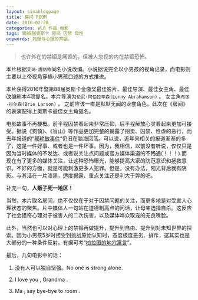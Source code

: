 ```yaml
---
layout: sinablogpage
title: 房间 ROOM
date: 2016-02-28
categories: WLR 作品 电影
tags: 第88届奥斯卡 房间 囚禁 母性
onewords: 物理与心理的禁锢。
---
```

> 也许外在的禁锢是痛苦的，但被人忽视的内在禁锢恐怖。

本片根据`艾玛·唐纳修`同名小说改编。小说据说完全以小男孩的视角记录，而电影则主要以上帝视角穿插小男孩口述的方式推进。

本片获得2016年暨第88届奥斯卡金像奖最佳影片、最佳导演、最佳女主角、最佳改编剧本4项提名。本片导演为`伦尼·阿伯拉罕森(Lenny Abrahamson)` 。 女主角`布丽·拉尔森(Brie Larson)` ， 之前应该一直是默默无闻的龙套角色。此次在《房间》的表演配得上奥斯卡最佳女主角提名。

电影故事不再梗概。前半程囚禁看起来非常压抑，后半程解放心灵看起来更加可接受。据说《狗镇》、《盲山》等作品更加完整的揭露了拐卖、囚禁、性虐的恶行，而去年报道的“[郝艳敏事件](http://view.news.qq.com/a/20060601/000036.htm)”仍旧在脑海回荡。可以说，近年来相关的报道渐渐的多了，这是一件好事、或者也是一件坏事。因为，我相信，以前没有听说，仅仅只是因为当时媒体的不发达、或者说关注点问题或官方媒体渠道的不畅通(！！！).而现在有了更多的媒体关注，让这种恐怖曝光，能够提高大家的防范意识和拯救意识。不好的方面，就是可能刺激更多人犯罪。但是，没有办法，阳光背后就有阴影。与其活在一片漆黑，适度揭露、重点关注还是利大于弊的吧。

补充一句，**人贩子死一地区！**

当然，本片取名房间，绝不仅仅在于对于囚禁问题的关注，而更多地是对受害人心理状态的聚焦。片中媒体人一句站在道德制高点的问话，让母亲选择自杀。这反应了社会猎奇心理对于被害人的二次伤害，以及媒体哗众取宠的无良嘴脸。

此外，当然也可以对心理上的禁锢再做提升，提升到自由、提升到对未知世界的探索。因为小男孩5岁时接受到挑战原始认知时，态度极度恶劣、排斥，这其实也是大部分的一种条件反射。有据可考“[柏拉图的地穴寓言](https://zh.wikipedia.org/wiki/%E5%9C%B0%E7%A9%B4%E5%AF%93%E8%A8%80)”。

最后，几句电影中的话：

1. 没有人可以独自坚强。No one is strong alone.

2. I love you , Grandma .

3. Ma , say bye-bye to room .
